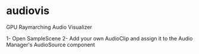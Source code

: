 # audiovis
GPU Raymarching Audio Visualizer

1- Open SampleScene
2- Add your own AudioClip and assign it to the Audio Manager's AudioSource component